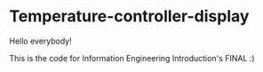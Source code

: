 # Temperature-controller-display

Hello everybody!

This is the code for Information Engineering Introduction's FINAL :)
